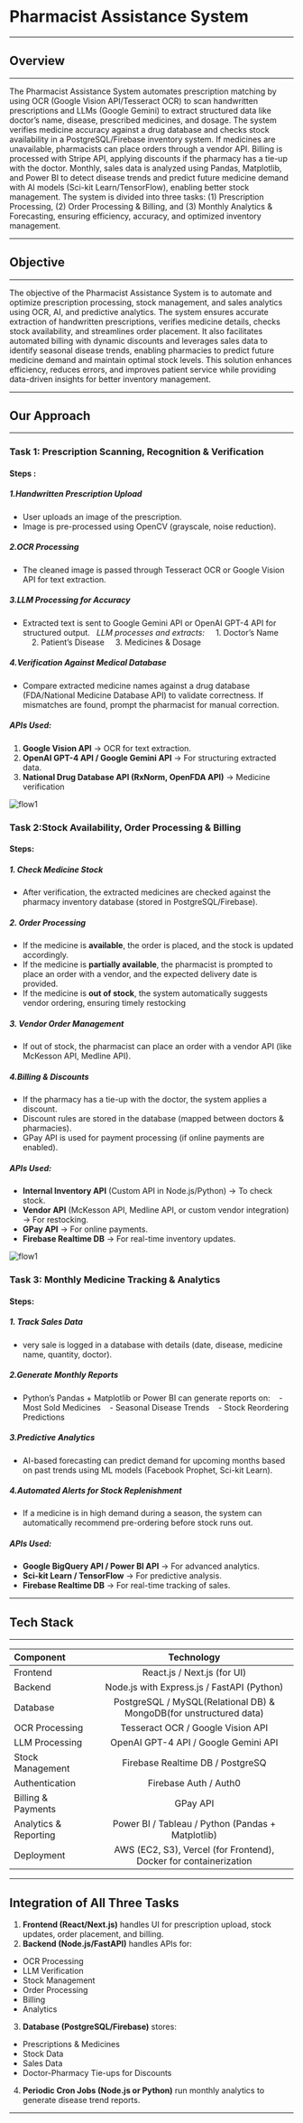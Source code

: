 # Pharmacist Assistance System

<hr>

## Overview

<hr>

The Pharmacist Assistance System automates prescription matching by using OCR (Google Vision API/Tesseract OCR) to scan handwritten prescriptions and LLMs (Google Gemini) to extract structured data like doctor’s name, disease, prescribed medicines, and dosage. The system verifies medicine accuracy against a drug database and checks stock availability in a PostgreSQL/Firebase inventory system. If medicines are unavailable, pharmacists can place orders through a vendor API. Billing is processed with Stripe API, applying discounts if the pharmacy has a tie-up with the doctor. Monthly, sales data is analyzed using Pandas, Matplotlib, and Power BI to detect disease trends and predict future medicine demand with AI models (Sci-kit Learn/TensorFlow), enabling better stock management. The system is divided into three tasks: (1) Prescription Processing, (2) Order Processing & Billing, and (3) Monthly Analytics & Forecasting, ensuring efficiency, accuracy, and optimized inventory management.

<hr>

## Objective

<hr>

The objective of the Pharmacist Assistance System is to automate and optimize prescription processing, stock management, and sales analytics using OCR, AI, and predictive analytics. The system ensures accurate extraction of handwritten prescriptions, verifies medicine details, checks stock availability, and streamlines order placement. It also facilitates automated billing with dynamic discounts and leverages sales data to identify seasonal disease trends, enabling pharmacies to predict future medicine demand and maintain optimal stock levels. This solution enhances efficiency, reduces errors, and improves patient service while providing data-driven insights for better inventory management.

<hr>

## Our Approach

<hr>

### Task 1: Prescription Scanning, Recognition & Verification

#### Steps :

##### 1.Handwritten Prescription Upload

- User uploads an image of the prescription.
- Image is pre-processed using OpenCV (grayscale, noise reduction).

##### 2.OCR Processing

- The cleaned image is passed through Tesseract OCR or Google Vision API for text extraction.

##### 3.LLM Processing for Accuracy

- Extracted text is sent to Google Gemini API or OpenAI GPT-4 API for structured output.
  &nbsp;&nbsp;_LLM processes and extracts:_
  &nbsp;&nbsp;&nbsp;&nbsp;1. Doctor’s Name
  &nbsp;&nbsp;&nbsp;&nbsp;2. Patient’s Disease
  &nbsp;&nbsp;&nbsp;&nbsp;3. Medicines & Dosage

##### 4.Verification Against Medical Database

- Compare extracted medicine names against a drug database (FDA/National Medicine Database API) to validate correctness.
  If mismatches are found, prompt the pharmacist for manual correction.

##### APIs Used:

1. **Google Vision API** → OCR for text extraction.
2. **OpenAI GPT-4 API / Google Gemini API** → For structuring extracted data.
3. **National Drug Database API (RxNorm, OpenFDA API)** → Medicine verification


![flow1](./Flowchart_google_task1.png)


### Task 2:Stock Availability, Order Processing & Billing

#### Steps:

##### 1. Check Medicine Stock

- After verification, the extracted medicines are checked against the pharmacy inventory database (stored in PostgreSQL/Firebase).

##### 2. Order Processing

- If the medicine is **available**, the order is placed, and the stock is updated accordingly.
- If the medicine is **partially available**, the pharmacist is prompted to place an order with a vendor, and the expected delivery date is provided.
- If the medicine is **out of stock**, the system automatically suggests vendor ordering, ensuring timely restocking

##### 3. Vendor Order Management

- If out of stock, the pharmacist can place an order with a vendor API (like McKesson API, Medline API).

##### 4.Billing & Discounts

- If the pharmacy has a tie-up with the doctor, the system applies a discount.
- Discount rules are stored in the database (mapped between doctors & pharmacies).
- GPay API is used for payment processing (if online payments are enabled).

##### APIs Used:

- **Internal Inventory API** (Custom API in Node.js/Python) → To check stock.
- **Vendor API** (McKesson API, Medline API, or custom vendor integration) → For restocking.
- **GPay API** → For online payments.
- **Firebase Realtime DB** → For real-time inventory updates.

![flow1](./Flowchart_google_task2.png)


### Task 3: Monthly Medicine Tracking & Analytics

#### Steps:

##### 1. Track Sales Data

- very sale is logged in a database with details (date, disease, medicine name, quantity, doctor).

##### 2.Generate Monthly Reports

- Python’s Pandas + Matplotlib or Power BI can generate reports on:
  &nbsp;&nbsp; - Most Sold Medicines
  &nbsp;&nbsp; - Seasonal Disease Trends
  &nbsp;&nbsp; - Stock Reordering Predictions

##### 3.Predictive Analytics

- AI-based forecasting can predict demand for upcoming months based on past trends using ML models (Facebook Prophet, Sci-kit Learn).

##### 4.Automated Alerts for Stock Replenishment

- If a medicine is in high demand during a season, the system can automatically recommend pre-ordering before stock runs out.

##### APIs Used:

- **Google BigQuery API / Power BI API** → For advanced analytics.
- **Sci-kit Learn / TensorFlow** → For predictive analysis.
- **Firebase Realtime DB** → For real-time tracking of sales.

<hr>

## Tech Stack

 <hr>

| Component             |                             Technology                             |
| :-------------------- | :----------------------------------------------------------------: |
| Frontend              |                    React.js / Next.js (for UI)                     |
| Backend               |             Node.js with Express.js / FastAPI (Python)             |
| Database              | PostgreSQL / MySQL(Relational DB) & MongoDB(for unstructured data) |
| OCR Processing        |                 Tesseract OCR / Google Vision API                  |
| LLM Processing        |                OpenAI GPT-4 API / Google Gemini API                |
| Stock Management      |                  Firebase Realtime DB / PostgreSQ                  |
| Authentication        |                       Firebase Auth / Auth0                        |
| Billing & Payments    |                              GPay API                              |
| Analytics & Reporting |         Power BI / Tableau / Python (Pandas + Matplotlib)          |
| Deployment            | AWS (EC2, S3), Vercel (for Frontend), Docker for containerization  |


<hr>

##  Integration of All Three Tasks

1. **Frontend (React/Next.js)** handles UI for prescription upload, stock updates, order placement, and billing.
2. **Backend (Node.js/FastAPI)** handles APIs for:
- OCR Processing
- LLM Verification
- Stock Management
- Order Processing
- Billing
- Analytics
3. **Database (PostgreSQL/Firebase)** stores:
- Prescriptions & Medicines
- Stock Data
- Sales Data
- Doctor-Pharmacy Tie-ups for Discounts
4. **Periodic Cron Jobs (Node.js or Python)** run monthly analytics to generate disease trend reports.

<hr> 
